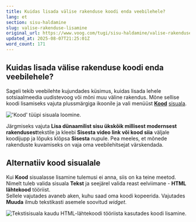 ```yaml
---
title: Kuidas lisada välise rakenduse koodi enda veebilehele?
lang: et
section: sisu-haldamine
slug: valise-rakenduse-lisamine
original_url: https://www.voog.com/tugi/sisu-haldamine/valise-rakenduse-lisamine
updated_at: 2025-08-07T21:25:01Z
word_count: 171
---
```

## Kuidas lisada välise rakenduse koodi enda veebilehele?

Sageli tekib veebilehte kujundades küsimus, kuidas lisada lehele sotsiaalmeedia uudistevoog või mõni muu väline rakendus. Mõne sellise koodi lisamiseks vajuta plussmärgiga ikoonile ja vali menüüst **[Kood](/tugi/sisualad/mis-on-sisuala#kood)** [sisuala](/tugi/sisualad/mis-on-sisuala#kood).

!['Kood' tüüpi sisuala loomine.](https://media.voog.com/0000/0036/2183/photos/kood_sisuala_lisamine_block.webp "'Kood' tüüpi sisuala loomine.")

Järgmiseks vajuta **Lisa dünaamilist sisu ükskõik millisest modernsest rakendusest**tekstile ja kleebi **Sisesta video link või kood siia** väljale koodijupp ja lõpuks klõpsa **Sisesta** nupule. Pea meeles, et mõnede rakenduste kuvamiseks on vaja oma veebilehitsejat värskendada.

## Alternatiiv kood sisualale

Kui **Kood** sisualasse lisamine tulemusi ei anna, siis on ka teine meetod. Nimelt tuleb valida sisuala **Tekst** ja seejärel valida reast eelviimane - **HTML lähtekood** tööriist.  
Sellele vajutades avaneb aken, kuhu saad oma koodi kopeerida. Vajutades **Muuda** ilmub tekstikasti asemele soovitud *widget*.

![Tekstisisuala kaudu HTML-lähtekoodi tööriista kasutades koodi lisamine.](https://media.voog.com/0000/0036/2183/photos/Sisu_haldamine7-3_block.png "Tekstisisuala kaudu HTML-lähtekoodi tööriista kasutades koodi lisamine.")
